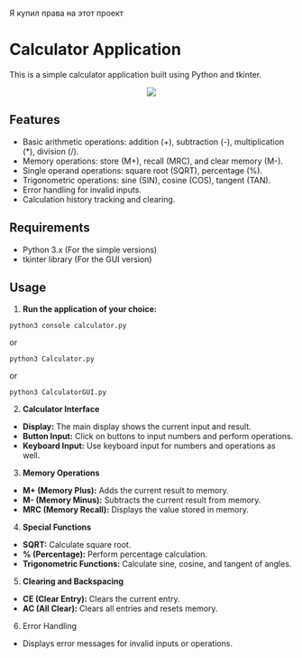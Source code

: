 Я купил права на этот проект
# Calculator Application

This is a simple calculator application built using Python and tkinter.

<p align="center">

<img src="https://i.imgur.com/p9WMdEG.png">

</p>

## Features

- Basic arithmetic operations: addition (+), subtraction (-), multiplication (*), division (/).
- Memory operations: store (M+), recall (MRC), and clear memory (M-).
- Single operand operations: square root (SQRT), percentage (%).
- Trigonometric operations: sine (SIN), cosine (COS), tangent (TAN).
- Error handling for invalid inputs.
- Calculation history tracking and clearing.

## Requirements

- Python 3.x (For the simple versions)
- tkinter library (For the GUI version) 

## Usage

1. **Run the application of your choice:**
```console
python3 console calculator.py
```
or
```console
python3 Calculator.py
```
or
```console
python3 CalculatorGUI.py
```
2. **Calculator Interface**
- **Display:** The main display shows the current input and result.
- **Button Input:** Click on buttons to input numbers and perform operations.
- **Keyboard Input:** Use keyboard input for numbers and operations as well.
3. **Memory Operations**
- **M+ (Memory Plus):** Adds the current result to memory.
- **M- (Memory Minus):** Subtracts the current result from memory.
- **MRC (Memory Recall):** Displays the value stored in memory.
4. **Special Functions**
- **SQRT:** Calculate square root.
- **% (Percentage):** Perform percentage calculation.
- **Trigonometric Functions:** Calculate sine, cosine, and tangent of angles.
5. **Clearing and Backspacing**
- **CE (Clear Entry):** Clears the current entry.
- **AC (All Clear):** Clears all entries and resets memory.
6. Error Handling
- Displays error messages for invalid inputs or operations.
